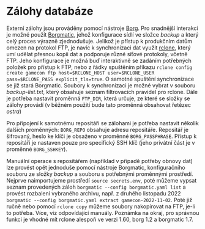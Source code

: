 # Zálohy databáze

Externí zálohy jsou prováděny pomocí nástroje [Borg](https://www.borgbackup.org/). Pro snadnější interakci je možné použít [Borgmatic](https://torsion.org/borgmatic/), jehož konfigurace sídlí ve složce *backup* a který celý proces výrazně zjednodušuje. Jelikož je přístup k produkčním datům omezen na protokol FTP, je navíc k synchronizaci dat využit [rclone](https://rclone.org/), který umí udělat přesnou kopii dat a podporuje různé síťové protokoly, včetně FTP. Jeho konfigurace je možná buď interaktivně se zadáním potřebných položek pro přístup k FTP, nebo z řádky spuštěním příkazu `rclone config create gamecon ftp host=$RCLONE_HOST user=$RCLONE_USER pass=$RCLONE_PASS explicit_tls=true`. O samotné spuštění synchronizace se již stará Borgmatic. Soubory k synchronizaci je možné vybrat v souboru *backup-list.txt*, který obsahuje seznam filtrovacích pravidel pro rclone. Dále je potřeba nastavit proměnná `FTP_DIR`, která určuje, ze které se složky se zálohy provádí (v běžném použití bude tato proměnná obsahovat řetězec *ostra*)

Pro připojení k samotnému repositáři se zálohami je potřeba nastavit několik dalších proměnných: `BORG_REPO` obsahuje adresu repositáře. Repositář je šifrovaný, heslo ke klíči je obsaženo v proměnné `BORG_PASSPHRASE`. Přístup k repositáři je nastaven pouze pro specifický SSH klíč (jeho privátní část je v proměnné `BORG_SSHKEY`).

Manuální operace s repositářem (například v případě potřeby obnovy dat) lze provést opět jednoduše pomocí nástroje Borgmatic, konfiguračního souboru ze složky *backup* a souboru s potřebnými proměnnými prostředí. Nejprve naimportujeme prostředí `source secrets.env`, poté můžeme vypsat seznam provedených záloh `borgmatic --config borgmatic.yaml list` a provést rozbalení vybraného archivu, např. z druhého listopadu 2022 `borgmatic --config borgmatic.yaml extract gamecon-2022-11-02`. Poté již ručně nebo pomocí `rclone copy` můžeme soubory nakopírovat na FTP, je-li to potřeba. Více, viz odpovídající manuály. Poznámka na okraj, pro správnou funkci je vhodné mít rclone alespoň ve verzi 1.60, borg 1.2 a borgmatic 1.7.
